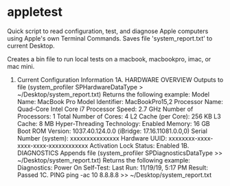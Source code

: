 # appletest
Quick script to read configuration, test, and diagnose Apple computers using Apple's own Terminal Commands.
Saves file 'system_report.txt' to current Desktop.

Creates a bin file to run local tests on a macbook, macbookpro, imac, or mac mini.
1.  Current Configuration Information
1A. HARDWARE OVERVIEW 
    Outputs to file (system_profiler SPHardwareDataType > ~/Desktop/system_report.txt)
    Returns the following example:
      Model Name: MacBook Pro
      Model Identifier: MacBookPro15,2
      Processor Name: Quad-Core Intel Core i7
      Processor Speed: 2.7 GHz
      Number of Processors: 1
      Total Number of Cores: 4
      L2 Cache (per Core): 256 KB
      L3 Cache: 8 MB
      Hyper-Threading Technology: Enabled
      Memory: 16 GB
      Boot ROM Version: 1037.40.124.0.0 (iBridge: 17.16.11081.0.0,0)
      Serial Number (system): xxxxxxxxxxxxxxx
      Hardware UUID: xxxxxxxx-xxxx-xxxx-xxxx-xxxxxxxxxxxx
      Activation Lock Status: Enabled
 1B.  DIAGNOSTICS
      Appends file (system_profiler SPDiagnosticsDataType >> ~/Desktop/system_report.txt)
      Returns the following example:
      Diagnostics:
        Power On Self-Test:
          Last Run: 11/19/19, 5:17 PM
          Result: Passed
 1C.  PING 
      ping -ac 10 8.8.8.8 >> ~/Desktop/system_report.txt

